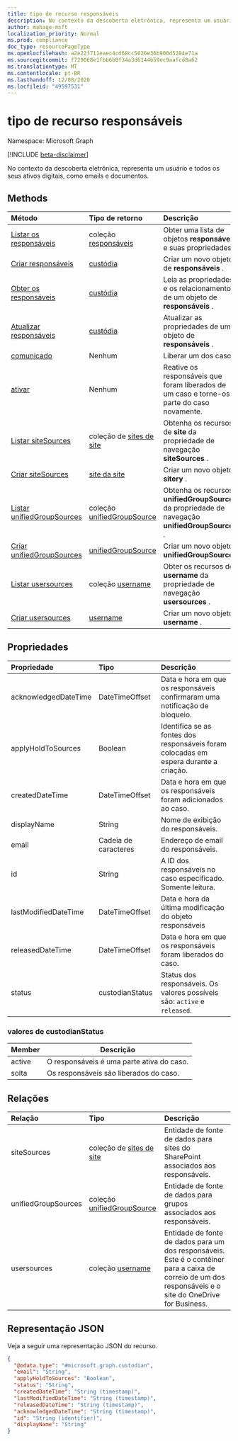 ```yaml
---
title: tipo de recurso responsáveis
description: No contexto da descoberta eletrônica, representa um usuário e todos os seus ativos digitais, como emails e documentos.
author: mahage-msft
localization_priority: Normal
ms.prod: compliance
doc_type: resourcePageType
ms.openlocfilehash: a2e22f711eaec4cd68cc5026e36b900d5284e71a
ms.sourcegitcommit: f729068e1fbb6b0f34a3d6144b59ec9aafcd8a62
ms.translationtype: MT
ms.contentlocale: pt-BR
ms.lasthandoff: 12/08/2020
ms.locfileid: "49597531"
---
```

# <a name="custodian-resource-type"></a>tipo de recurso responsáveis

Namespace: Microsoft Graph

[!INCLUDE [beta-disclaimer](../../includes/beta-disclaimer.md)]

No contexto da descoberta eletrônica, representa um usuário e todos os seus ativos digitais, como emails e documentos.

## <a name="methods"></a>Methods

|Método|Tipo de retorno|Descrição|
|:---|:---|:---|
|[Listar os responsáveis](../api/ediscoverycase-list-custodians.md)|coleção [responsáveis](../resources/custodian.md)|Obter uma lista de objetos **responsáveis** e suas propriedades.|
|[Criar responsáveis](../api/ediscoverycase-post-custodians.md)|[custódia](../resources/custodian.md)|Criar um novo objeto de **responsáveis** .|
|[Obter os responsáveis](../api/custodian-get.md)|[custódia](../resources/custodian.md)|Leia as propriedades e os relacionamentos de um objeto de **responsáveis** .|
|[Atualizar responsáveis](../api/custodian-update.md)|[custódia](../resources/custodian.md)|Atualizar as propriedades de um objeto de **responsáveis** .|
|[comunicado](../api/custodian-release.md)|Nenhum|Liberar um dos casos.|
|[ativar](../api/custodian-activate.md)|Nenhum|Reative os responsáveis que foram liberados de um caso e torne-os parte do caso novamente.|
|[Listar siteSources](../api/custodian-list-sitesources.md)|coleção de [sites de site](../resources/sitesource.md)|Obtenha os recursos de **site** da propriedade de navegação **siteSources** .|
|[Criar siteSources](../api/custodian-post-sitesources.md)|[site da site](../resources/sitesource.md)|Criar um novo objeto **sitery** .|
|[Listar unifiedGroupSources](../api/custodian-list-unifiedgroupsources.md)|coleção [unifiedGroupSource](../resources/unifiedgroupsource.md)|Obtenha os recursos **unifiedGroupSource** da propriedade de navegação **unifiedGroupSources** .|
|[Criar unifiedGroupSources](../api/custodian-post-unifiedgroupsources.md)|[unifiedGroupSource](../resources/unifiedgroupsource.md)|Criar um novo objeto **unifiedGroupSource** .|
|[Listar usersources](../api/custodian-list-usersources.md)|coleção [username](../resources/usersource.md)|Obter os recursos de **username** da propriedade de navegação **usersources** .|
|[Criar usersources](../api/custodian-post-usersources.md)|[username](../resources/usersource.md)|Criar um novo objeto **username** .|

## <a name="properties"></a>Propriedades

|Propriedade|Tipo|Descrição|
|:---|:---|:---|
|acknowledgedDateTime|DateTimeOffset|Data e hora em que os responsáveis confirmaram uma notificação de bloqueio.|
|applyHoldToSources|Boolean|Identifica se as fontes dos responsáveis foram colocadas em espera durante a criação.|
|createdDateTime|DateTimeOffset|Data e hora em que os responsáveis foram adicionados ao caso.|
|displayName|String|Nome de exibição do responsáveis.|
|email|Cadeia de caracteres|Endereço de email do responsáveis.|
|id|String|A ID dos responsáveis no caso especificado. Somente leitura.|
|lastModifiedDateTime|DateTimeOffset|Data e hora da última modificação do objeto responsáveis|
|releasedDateTime|DateTimeOffset|Data e hora em que os responsáveis foram liberados do caso.|
|status|custodianStatus|Status dos responsáveis. Os valores possíveis são: `active` e `released`.|

### <a name="custodianstatus-values"></a>valores de custodianStatus

|Member|Descrição|
|:----|-----------|
|active|O responsáveis é uma parte ativa do caso. |
|solta|Os responsáveis são liberados do caso.|

## <a name="relationships"></a>Relações

|Relação|Tipo|Descrição|
|:---|:---|:---|
|siteSources|coleção de [sites de site](../resources/sitesource.md)|Entidade de fonte de dados para sites do SharePoint associados aos responsáveis.|
|unifiedGroupSources|coleção [unifiedGroupSource](../resources/unifiedgroupsource.md)|Entidade de fonte de dados para grupos associados aos responsáveis.|
|usersources|coleção [username](../resources/usersource.md)|Entidade de fonte de dados para um dos responsáveis. Este é o contêiner para a caixa de correio de um dos responsáveis e o site do OneDrive for Business.|

<!--|lastIndexOperation|[caseIndexOperation](../resources/caseindexoperation.md)|**TODO: Add Description**| -->

## <a name="json-representation"></a>Representação JSON

Veja a seguir uma representação JSON do recurso.
<!-- {
  "blockType": "resource",
  "keyProperty": "id",
  "@odata.type": "microsoft.graph.custodian",
  "baseType": "",
  "openType": false
}
-->

``` json
{
  "@odata.type": "#microsoft.graph.custodian",
  "email": "String",
  "applyHoldToSources": "Boolean",
  "status": "String",
  "createdDateTime": "String (timestamp)",
  "lastModifiedDateTime": "String (timestamp)",
  "releasedDateTime": "String (timestamp)",
  "acknowledgedDateTime": "String (timestamp)",
  "id": "String (identifier)",
  "displayName": "String"
}
```
